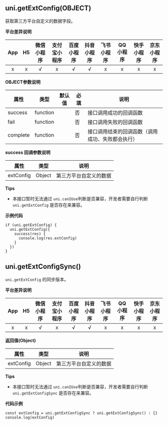## uni.getExtConfig(OBJECT)

获取第三方平台自定义的数据字段。

**平台差异说明**

|App|H5|微信小程序|支付宝小程序|百度小程序|抖音小程序|飞书小程序|QQ小程序|快手小程序|京东小程序|
|:-:|:-:|:-:|:-:|:-:|:-:|:-:|:-:|:-:|:-:|
|x|x|√|x|√|√|x|x|x|x|

**OBJECT参数说明**

| 属性 | 类型 | 默认值 | 必填 | 说明 |
| --- | --- | --- | --- | --- |
| success | function |  | 否 | 接口调用成功的回调函数 |
| fail | function |  | 否 | 接口调用失败的回调函数 |
| complete | function |  | 否 | 接口调用结束的回调函数（调用成功、失败都会执行） |

**success 回调参数说明**

| 属性 | 类型 | 说明 |
| --- | --- | --- |
| extConfig | Object | 第三方平台自定义的数据 |

**Tips**

* 本接口暂时无法通过 `uni.canIUse`判断是否兼容，开发者需要自行判断 `uni.getExtConfig` 是否存在来兼容。

**示例代码**

```
if (uni.getExtConfig) {
  uni.getExtConfig({
    success(res) {
      console.log(res.extConfig)
    }
  })
}
```


## uni.getExtConfigSync()

``uni.getExtConfig`` 的同步版本。

**平台差异说明**

|App|H5|微信小程序|支付宝小程序|百度小程序|抖音小程序|飞书小程序|QQ小程序|快手小程序|京东小程序|
|:-:|:-:|:-:|:-:|:-:|:-:|:-:|:-:|:-:|:-:|
|x|x|√|x|√|√|x|x|x|x|

**返回值(Object)**

| 属性 | 类型 | 说明 |
| --- | --- | --- |
| extConfig | Object | 第三方平台自定义的数据 |

**Tips**

* 本接口暂时无法通过 `uni.canIUse`判断是否兼容，开发者需要自行判断 `uni.getExtConfigSync` 是否存在来兼容。

**代码示例**

```
const extConfig = uni.getExtConfigSync ? uni.getExtConfigSync() : {}
console.log(extConfig)
```
